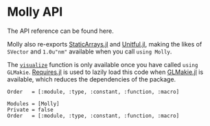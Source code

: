 # Molly API

The API reference can be found here.

Molly also re-exports [StaticArrays.jl](https://github.com/JuliaArrays/StaticArrays.jl) and [Unitful.jl](https://github.com/PainterQubits/Unitful.jl), making the likes of `SVector` and `1.0u"nm"` available when you call `using Molly`.

The [`visualize`](@ref) function is only available once you have called `using GLMakie`.
[Requires.jl](https://github.com/JuliaPackaging/Requires.jl) is used to lazily load this code when [GLMakie.jl](https://github.com/JuliaPlots/Makie.jl) is available, which reduces the dependencies of the package.

```@index
Order   = [:module, :type, :constant, :function, :macro]
```

```@autodocs
Modules = [Molly]
Private = false
Order   = [:module, :type, :constant, :function, :macro]
```
